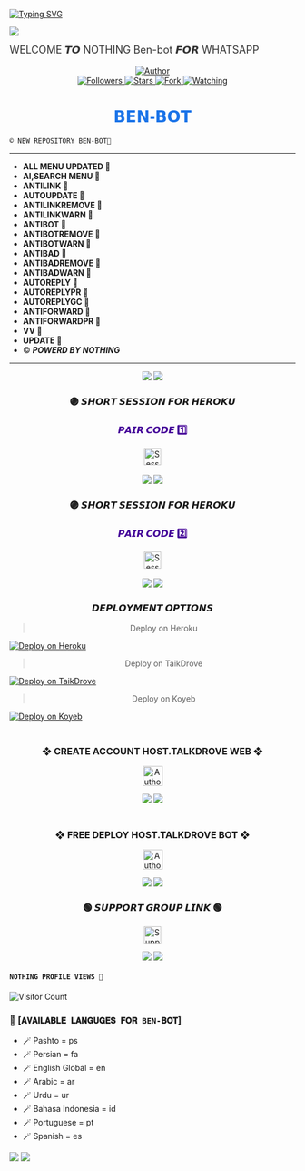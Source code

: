 <a href="https://git.io/typing-svg"><img src="https://readme-typing-svg.demolab.com?font=Black+Ops+One&size=100&pause=1000&color=FF033E&center=true&width=1000&height=200&lines=BEN-BOT-V2" alt="Typing SVG" /></a>


<a><img src='https://files.catbox.moe/jg7rcb.jpg'/></a>
    <p style="margin-top: 10px; font-size: 18px; color: #333;">WELCOME 𝙏𝙊 NOTHING Ben-bot 𝙁𝙊𝙍 WHATSAPP</p>



<div align="center">
    <a href="https://github.com/NOTHING-MD420/Ben-bot">
        <img title="Author" src="https://img.shields.io/badge/𝗕𝗘𝗡%20𝑩𝑶𝑻-black?style=for-the-badge&logo=github">
    </a>
    <br>
    <a href="https://github.com/NOTHING-MD420?tab=followers">
        <img title="Followers" src="https://img.shields.io/github/followers/NOTHING-MD420?label=Followers&style=social">
    </a>
    <a href="https://github.com/NOTHING-MD420/Ben-bot/stargazers/">
        <img title="Stars" src="https://img.shields.io/github/stars/NOTHING-MD420/Ben-bot?style=social">
    </a>
    <a href="https://github.com/NOTHING-MD420/Ben-bot/network/members">
        <img title="Fork" src="https://img.shields.io/github/forks/NOTHING-MD420/Ben-bot?style=social">
    </a>
    <a href="https://github.com/NOTHING-MD420/Ben-bot/watchers">
        <img title="Watching" src="https://img.shields.io/github/watchers/NOTHING-MD420/Ben-bot?label=Watching&style=social">
    </a>
</div>

<h1 align="center" style="font-family: 'Arial', sans-serif; color: #1a73e8;">𝗕𝗘𝗡-𝗕𝗢𝗧</h1>


`© NEW REPOSITORY BEN-BOT💛`

--------------------------
- **ALL MENU UPDATED 🚀**
- **AI,SEARCH MENU 🚀**
- **ANTILINK 🚀**
- **AUTOUPDATE 🚀**
- **ANTILINKREMOVE 🚀**
- **ANTILINKWARN 🚀**
- **ANTIBOT 🚀**
- **ANTIBOTREMOVE 🚀**
- **ANTIBOTWARN 🚀**
- **ANTIBAD 🚀**
- **ANTIBADREMOVE 🚀**
- **ANTIBADWARN 🚀**
- **AUTOREPLY 🚀**
- **AUTOREPLYPR 🚀**
- **AUTOREPLYGC 🚀**
- **ANTIFORWARD 🚀**
- **ANTIFORWARDPR 🚀**
- **VV 🚀**
- **UPDATE 🚀**
- © ***POWERD BY NOTHING***

---------
 
<div align="center">
    <a><img src='https://i.imgur.com/LyHic3i.gif'/></a>
    <a><img src='https://i.imgur.com/LyHic3i.gif'/></a>
</div>

<div align="left">


<div align="center">

 ### 🟣 𝙎𝙃𝙊𝙍𝙏 𝙎𝙀𝙎𝙎𝙄𝙊𝙉 𝙁𝙊𝙍 𝙃𝙀𝙍𝙊𝙆𝙐
   <h3 style="color: #430098;">𝙋𝘼𝙄𝙍 𝘾𝙊𝘿𝙀 1️⃣</h3>
    <a href="https://session.apis-nothing.xyz">
        <img height="30" title="Session" src="https://img.shields.io/badge/𝗦𝗘𝗦𝗦𝗜𝗢𝗡-purple?style=for-the-badge&logo=heroku&logoColor=white">
    </a>
</div>
<br>
       <div align="center">
    <a><img src='https://i.imgur.com/LyHic3i.gif'/></a>
    <a><img src='https://i.imgur.com/LyHic3i.gif'/></a>
</div>
<div align="center">

 ### 🟣 𝙎𝙃𝙊𝙍𝙏 𝙎𝙀𝙎𝙎𝙄𝙊𝙉 𝙁𝙊𝙍 𝙃𝙀𝙍𝙊𝙆𝙐
   <h3 style="color: #430098;">𝙋𝘼𝙄𝙍 𝘾𝙊𝘿𝙀 2️⃣</h3>
    <a href="https://session.apis-nothing.xyz">
        <img height="30" title="Session" src="https://img.shields.io/badge/𝗦𝗘𝗦𝗦𝗜𝗢𝗡-black?style=for-the-badge&logo=heroku&logoColor=white">
    </a>
</div>
<br>
       <div align="center">
    <a><img src='https://i.imgur.com/LyHic3i.gif'/></a>
    <a><img src='https://i.imgur.com/LyHic3i.gif'/></a>
</div>
<div align="center">
    

### 𝘿𝙀𝙋𝙇𝙊𝙔𝙈𝙀𝙉𝙏 𝙊𝙋𝙏𝙄𝙊𝙉𝙎

> Deploy on Heroku



<p align="left">  
<a href='https://dashboard.heroku.com/new?template=https://github.com/NOTHING-MD420/Ben-bot/tree/main' target="_blank"><img alt='Deploy on Heroku' src='https://img.shields.io/badge/Deploy%20on-Heroku-FF004D?style=for-the-badge&logo=heroku&logoColor=white'/></a>  
</p>

> Deploy on TaikDrove



<p align="left">  
<a href='https://host.talkdrove.com/share-bot/15' target="_blank"><img alt='Deploy on TaikDrove' src='https://img.shields.io/badge/Deploy%20on-TaikDrove-6971FF?style=for-the-badge&logo=google-cloud&logoColor=white'/></a>  
</p>

> Deploy on Koyeb



<p align="left">  
<a href='https://app.koyeb.com/services/deploy?type=git&repository=NOTHING-MD420/Ben-bot&ports=3000' target="_blank"><img alt='Deploy on Koyeb' src='https://img.shields.io/badge/Deploy%20on-Koyeb-FF009D?style=for-the-badge&logo=koyeb&logoColor=white'/></a>  
</p>

### <br>    ❖ CREATE ACCOUNT HOST.TALKDROVE WEB ❖

<p align="center">
<a href="https://host.talkdrove.com/auth/signup?ref=2E22E5E8"><img height= "35" title="Author" src="https://img.shields.io/badge/Signup H.TALKDROVE-blue?style=for-the-badge&logo=render"></a>
<p/>

   <a><img src='https://i.imgur.com/LyHic3i.gif'/></a>
   <a><img src='https://i.imgur.com/LyHic3i.gif'/></a>

### <br>    ❖  FREE DEPLOY HOST.TALKDROVE BOT ❖

<p align="center">
<a href="https://host.talkdrove.com/share-bot/15"><img height= "35" title="Author" src="https://img.shields.io/badge/DEPLOY H.TALKDROVE-blue?style=for-the-badge&logo=render"></a>
<p/> 
    <a><img src='https://i.imgur.com/LyHic3i.gif'/></a>
    <a><img src='https://i.imgur.com/LyHic3i.gif'/></a>
    
### 🟢 𝙎𝙐𝙋𝙋𝙊𝙍𝙏 𝙂𝙍𝙊𝙐𝙋 𝙇𝙄𝙉𝙆 🟢

</div>






<p align="center">
    <a href="https://whatsapp.com/channel/0029Vasu3qP9RZAUkVkvSv32">
        <img height="30" title="Support Group" src="https://img.shields.io/badge/Support%20Group-25D366?style=for-the-badge&logo=whatsapp&logoColor=white">
    </a>
</p>

<div align="center">
    <a><img src='https://i.imgur.com/LyHic3i.gif'/></a>
    <a><img src='https://i.imgur.com/LyHic3i.gif'/></a>
</div>


#### ```NOTHING PROFILE VIEWS 🧚```
![Visitor Count](https://profile-counter.glitch.me/NOTHING-MD420/count.svg)

### 💠 [`𝐀𝐕𝐀𝐈𝐋𝐀𝐁𝐋𝐄 𝐋𝐀𝐍𝐆𝐔𝐆𝐄𝐒 𝐅𝐎𝐑 BEN-𝐁𝐎𝐓`]
- 🪄 Pashto = ps
- 🪄 Persian = fa
- 🪄 English Global = en
- 🪄 Arabic = ar
- 🪄 Urdu = ur
- 🪄 Bahasa Indonesia = id
- 🪄 Portuguese = pt
- 🪄 Spanish = es

<div align="left">
    <a><img src='https://i.imgur.com/LyHic3i.gif'/></a>
    <a><img src='https://i.imgur.com/LyHic3i.gif'/></a>
</div>
